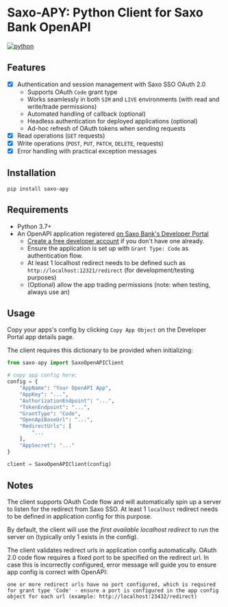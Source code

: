 # Saxo-APY: Python Client for Saxo Bank OpenAPI

[![python](https://img.shields.io/badge/python-3.7+-blue)](https://github.com/SaxoBank/saxo-openapi-client-python)


## Features

- [x] Authentication and session management with Saxo SSO OAuth 2.0
    - Supports OAuth `Code` grant type
    - Works seamlessly in both `SIM` and `LIVE` environments (with read and write/trade permissions)
    - Automated handling of callback (optional)
    - Headless authentication for deployed applications (optional)
    - Ad-hoc refresh of OAuth tokens when sending requests
- [x] Read operations (`GET` requests)
- [x] Write operations (`POST`, `PUT`, `PATCH`, `DELETE`, requests)
- [x] Error handling with practical exception messages

## Installation

`pip install saxo-apy`

## Requirements

- Python 3.7+
- An OpenAPI application registered [on Saxo Bank's Developer Portal](https://www.developer.saxo/openapi/appmanagement)
    - [Create a free developer account](https://www.developer.saxo/accounts/sim/signup) if you don't have one already.
    - Ensure the application is set up with `Grant Type: Code` as authentication flow.
    - At least 1 localhost redirect needs to be defined such as `http://localhost:12321/redirect` (for development/testing purposes)
    - (Optional) allow the app trading permissions (note: when testing, always use an)


## Usage

Copy your apps's config by clicking `Copy App Object` on the Developer Portal app details page.

The client requires this dictionary to be provided when initializing:

```Python
from saxo-apy import SaxoOpenAPIClient

# copy app config here:
config = {
    "AppName": "Your OpenAPI App",
    "AppKey": "...",
    "AuthorizationEndpoint": "...",
    "TokenEndpoint": "...",
    "GrantType": "Code",
    "OpenApiBaseUrl": "...",
    "RedirectUrls": [
        "...
    ],
    "AppSecret": "..."
}

client = SaxoOpenAPIClient(config)
```

## Notes

The client supports OAuth Code flow and will automatically spin up a server to listen for the redirect from Saxo SSO. At least 1 `localhost` redirect needs to be defined in application config for this purpose.

By default, the client will use the _first available localhost redirect_ to run the server on (typically only 1 exists in the config).

The client validates redirect urls in application config automatically. OAuth 2.0 code flow requires a fixed port to be specified on the redirect url. In case this is incorrectly configured, error message will guide you to ensure app config is correct with OpenAPI:

```
one or more redirect urls have no port configured, which is required for grant type 'Code' - ensure a port is configured in the app config object for each url (example: http://localhost:23432/redirect)
```
